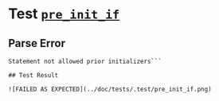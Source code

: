 # Test [`pre_init_if`](../doc/tests/statement_usage.md#L274)

## Parse Error

```,plain
Statement not allowed prior initializers```

## Test Result

![FAILED AS EXPECTED](../doc/tests/.test/pre_init_if.png)
